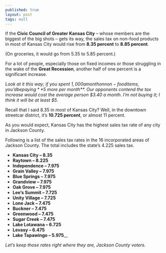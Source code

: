 ```yaml
---
published: true
layout: post
tags: null
---
```


If the **Civic Council of Greater Kansas City** – whose members are the biggest of the big shots – gets its way, the sales tax on non-food products in most of Kansas City would rise from **8.35 percent** to **8.85 percent**.

(On groceries, it would go from 5.35 to 5.85 percent.)

For a lot of people, especially those on fixed incomes or those struggling in the wake of the **Great Recession**, another half of one percent is a significant increase. 

_Look at it this way; if you spent $1,000 a month on non-food items, you’d be paying **$5 more per month**. Our opponents contend the tax increase would cost the average person $3.40 a month. I’m not buying it; I think it will be at least $5._

Recall that I said 8.35 in _most_ of Kansas City? Well, in the downtown streetcar district, it’s **10.725 percent**, or almost 11 percent. 

As you would expect, Kansas City has the highest sales tax rate of any city in Jackson County. 

Following is a list of the sales tax rates in the 16 incorporated areas of Jackson County. The total includes the state’s 4.225 sales tax.

- **Kansas City – 8.35** 
- **Raytown – 8.225**
- **Independence – 7.975**
- **Grain Valley – 7.975**
- **Blue Springs – 7.975**
- **Grandview – 7.975**
- **Oak Grove – 7.975**
- **Lee’s Summit – 7.725**
- **Unity Village – 7.725**
- **Lone Jack – 7.475**
- **Buckner – 7.475**
- **Greenwood – 7.475**
- **Sugar Creek – 7.475**
- **Lake Lotawana – 6.725**
- **Levasy – 6.475**
- **Lake Tapawingo – 5.975**__

_Let’s keep those rates right where they are, Jackson County voters._